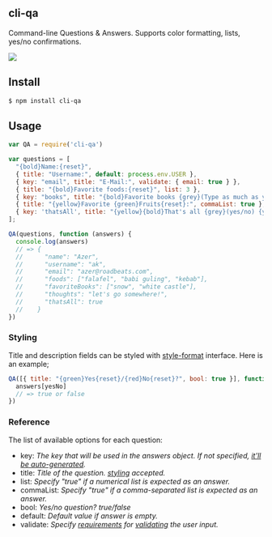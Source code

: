 ## cli-qa

Command-line Questions & Answers. Supports color formatting, lists, yes/no confirmations.

![](https://cldup.com/yaS8YF7scZ.png)

## Install

```bash
$ npm install cli-qa
```

## Usage

```js
var QA = require('cli-qa')

var questions = [
  "{bold}Name:{reset}",
  { title: "Username:", default: process.env.USER },
  { key: "email", title: "E-Mail:", validate: { email: true } },
  { title: "{bold}Favorite foods:{reset}", list: 3 },
  { key: "books", title: "{bold}Favorite books {grey}(Type as much as you want!){reset}{bold}:{reset}", list: true },
  { title: "{yellow}Favorite {green}Fruits{reset}:", commaList: true },
  { key: 'thatsAll', title: "{yellow}{bold}That's all {grey}(yes/no) {yellow}?{reset}", bool: true },
];

QA(questions, function (answers) {
  console.log(answers)
  // => {
  //      "name": "Azer",
  //      "username": "ak",
  //      "email": "azer@roadbeats.com",
  //      "foods": ["falafel", "babi guling", "kebab"],
  //      "favoriteBooks": ["snow", "white castle"],
  //      "thoughts": "let's go somewhere!",
  //      "thatsAll": true
  //    }
})
```

### Styling

Title and description fields can be styled with [style-format](http://github.com/azer/style-format) interface. Here is an example;

```js
QA([{ title: "{green}Yes{reset}/{red}No{reset}?", bool: true }], function (answers) {
  answers[yesNo]
  // => true or false
})
```

### Reference

The list of available options for each question:

* key: *The key that will be used in the answers object. If not specified, [it'll be auto-generated](http://github.com/azer/variable-name).*
* title: *Title of the question. [styling](http://github.com/azer/style-format) accepted.*
* list: *Specify "true" if a numerical list is expected as an answer.*
* commaList: *Specify "true" if a comma-separated list is expected as an answer.*
* bool: *Yes/no question? true/false*
* default: *Default value if answer is empty.*
* validate: *Specify [requirements](https://github.com/azer/validate-value#reference) for [validating](https://github.com/azer/validate-value) the user input.*

